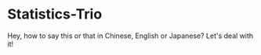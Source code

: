 # Statistics-Trio
Hey, how to say this or that in Chinese, English or Japanese? Let's deal with it!
